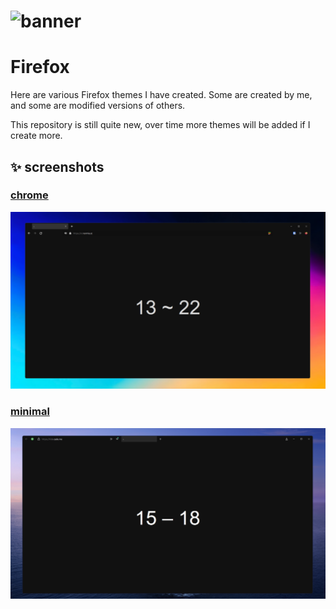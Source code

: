 # ![banner](banner.png)

# Firefox

Here are various Firefox themes I have created. Some are created by me, and some are modified versions of others. 

This repository is still quite new, over time more themes will be added if I create more.


## ✨ screenshots

### [chrome](chrome/)
![chrome](chrome/image.png)

### [minimal](minimal/)

![minimal](minimal/image.png)
